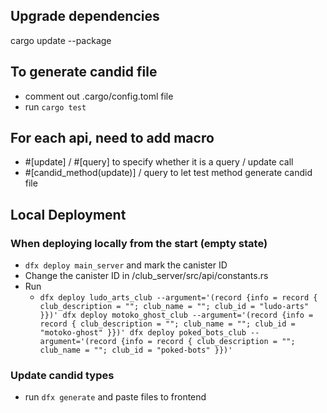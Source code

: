 ## Upgrade dependencies
cargo update --package 

## To generate candid file
- comment out .cargo/config.toml file
- run `cargo test`

## For each api, need to add macro
- #[update] / #[query] to specify whether it is a query / update call
- #[candid_method(update)] / query to let test method generate candid file

## Local Deployment
### When deploying locally from the start (empty state)
 - `dfx deploy main_server` and mark the canister ID
 - Change the canister ID in /club_server/src/api/constants.rs
 - Run 
   - `dfx deploy ludo_arts_club --argument='(record {info = record { club_description = ""; club_name = ""; club_id = "ludo-arts" }})'
     dfx deploy motoko_ghost_club --argument='(record {info = record { club_description = ""; club_name = ""; club_id = "motoko-ghost" }})'
     dfx deploy poked_bots_club --argument='(record {info = record { club_description = ""; club_name = ""; club_id = "poked-bots" }})'`

### Update candid types 
- run `dfx generate` and paste files to frontend